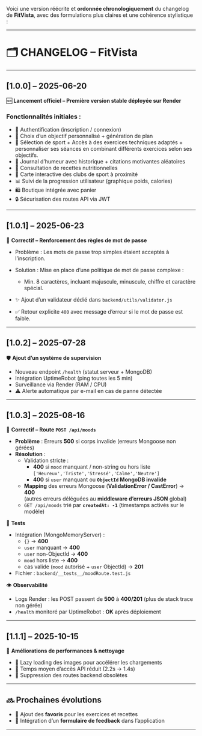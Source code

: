 Voici une version réécrite et **ordonnée chronologiquement** du changelog de **FitVista**, avec des formulations plus claires et une cohérence stylistique :

---

# 🗂️ CHANGELOG – FitVista

---

## \[1.0.0] – 2025-06-20

🆕 **Lancement officiel – Première version stable déployée sur Render**

### Fonctionnalités initiales :

* 🔐 Authentification (inscription / connexion)
* 💪 Choix d’un objectif personnalisé + génération de plan
* 💪 Sélection de sport + Accès à des exercices techniques adaptés + personnaliser ses séances en combinant différents exercices selon ses objectifs.  
* 🧠 Journal d’humeur avec historique + citations motivantes aléatoires
* 🥗 Consultation de recettes nutritionnelles
* 📍 Carte interactive des clubs de sport à proximité
* 📊 Suivi de la progression utilisateur (graphique poids, calories)
* 🛍 Boutique intégrée avec panier
* 🔒 Sécurisation des routes API via JWT

---

## \[1.0.1] – 2025-06-23

🐞 **Correctif – Renforcement des règles de mot de passe**

* Problème : Les mots de passe trop simples étaient acceptés à l’inscription.
* Solution : Mise en place d’une politique de mot de passe complexe :

  * Min. 8 caractères, incluant majuscule, minuscule, chiffre et caractère spécial.
* ✨ Ajout d’un validateur dédié dans `backend/utils/validator.js`
* ✅ Retour explicite `400` avec message d’erreur si le mot de passe est faible.

---

## \[1.0.2] – 2025-07-28

🛡 **Ajout d’un système de supervision**

* Nouveau endpoint `/health` (statut serveur + MongoDB)
* Intégration UptimeRobot (ping toutes les 5 min)
* Surveillance via Render (RAM / CPU)
* ⚠ Alerte automatique par e-mail en cas de panne détectée

---

## [1.0.3] – 2025-08-16

🐞 **Correctif – Route `POST /api/moods`**

* **Problème** : Erreurs **500** si corps invalide (erreurs Mongoose non gérées)
* **Résolution** :
  - Validation stricte :
    - **400** si `mood` manquant / non-string ou hors liste
      `['Heureux','Triste','Stressé','Calme','Neutre']`
    - **400** si `user` manquant ou **`ObjectId` MongoDB invalide**
  - **Mapping** des erreurs Mongoose (**ValidationError / CastError**) → **400**  
    (autres erreurs déléguées au **middleware d’erreurs JSON** global)
  - `GET /api/moods` trié par **`createdAt: -1`** (timestamps activés sur le modèle)

🔬 **Tests**
- Intégration (MongoMemoryServer) :
  - `{}` → **400**
  - `user` manquant → **400**
  - `user` non-ObjectId → **400**
  - `mood` hors liste → **400**
  - cas valide (`mood` autorisé + `user` ObjectId) → **201**
- Fichier : `backend/__tests__/moodRoute.test.js`

👁 **Observabilité**
- Logs Render : les POST passent de **500** à **400/201** (plus de stack trace non gérée)
- `/health` monitoré par UptimeRobot : **OK** après déploiement

---


## \[1.1.1] – 2025-10-15

🔧 **Améliorations de performances & nettoyage**

* 📱 Lazy loading des images pour accélérer les chargements
* 🎯 Temps moyen d’accès API réduit (2.2s → 1.4s)
* 📁 Suppression des routes backend obsolètes

---

## 🔜 Prochaines évolutions

* 📌 Ajout des **favoris** pour les exercices et recettes
* 🧾 Intégration d’un **formulaire de feedback** dans l’application

---


